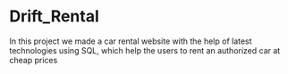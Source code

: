 # Drift_Rental
In this project we made a car rental website with the help of latest technologies using SQL, which help the users to rent an authorized car at cheap prices
